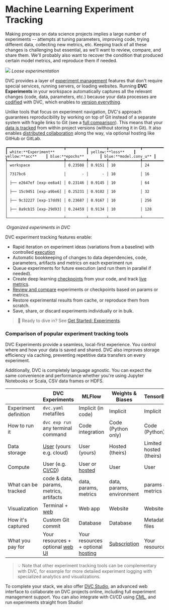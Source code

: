 # Machine Learning Experiment Tracking

Making progress on data science projects implies a large number of
<abbr>experiments</abbr> -- attempts at tuning parameters, improving code,
trying different data, collecting new metrics, etc. Keeping track of all these
changes is challenging but essential, as we'll want to review, compare, and
share them. We'll probably also want to recover the condition that produced
certain model metrics, and reproduce them if needed.

![](/img/natural-experimentation.png) _Loose experimentation_

DVC provides a layer of [experiment management] features that don't require
special services, running servers, or loading websites. Running **DVC
Experiments** in your workspace automatically captures all the relevant changes
(code, data, parameters, etc.) because your data processes are [codified] with
DVC, which enables to [version everything].

Unlike tools that focus on experiment navigation, DVC's approach guarantees
reproducibility by working on top of Git instead of a separate system with
fragile links to Git (see a
[full comparison](#comparison-of-popular-experiment-tracking-tools)). This means
that your [data is tracked][version everything] from within project versions
(without storing it in Git). It also enables [distributed collaboration] along
the way, via optional hosting like GitHub or GitLab.

[experiment management]: /doc/user-guide/experiment-management
[codified]: /doc/user-guide/project-structure/pipelines-files
[version everything]: /doc/use-cases/versioning-data-and-model-files
[distributed collaboration]: /doc/user-guide/experiment-management

```dvctable
┏━━━━━━━━━━━━━━━━━━━━━━━━━┳━━━━━━━━━┳━━━━━━━━┳━━━━━━━━━━━━━━┳━━━━━━━━━━━━━━┓
┃ white:**Experiment**              ┃ yellow:**loss**    ┃ yellow:**acc**    ┃ blue:**epochs**       ┃ blue:**model.conv_u** ┃
┡━━━━━━━━━━━━━━━━━━━━━━━━━╇━━━━━━━━━╇━━━━━━━━╇━━━━━━━━━━━━━━╇━━━━━━━━━━━━━━┩
│ workspace               │ 0.23508 │ 0.9151 │ 10           │ 24           │
│ 7317bc6                 │       - │      - │ 10           │ 16           │
│ ├── e2647ef [exp-ee8a4] │ 0.23146 │ 0.9145 │ 10           │ 64           │
│ ├── 15c9451 [exp-a9be6] │ 0.25231 │ 0.9102 │ 10           │ 32           │
│ ├── 9c32227 [exp-17dd9] │ 0.23687 │ 0.9167 │ 10           │ 256          │
│ ├── 8a9cb15 [exp-29d93] │ 0.24459 │ 0.9134 │ 10           │ 128          │
└─────────────────────────┴─────────┴────────┴──────────────┴──────────────┘
```

![]() _Organized experiments in DVC_

DVC experiment tracking features enable:

- Rapid iteration on experiment ideas (variations from a baseline) with
  controlled [execution]
- Automatic bookkeeping of changes to data dependencies, code,
  <abbr>parameters</abbr>, artifacts and <abbr>metrics</abbr> on each experiment
  run
- Queue experiments for future execution (and run them in parallel if needed).
- Create deep learning [checkpoints] from your code, and track
  [live metrics](/doc/dvclive).
- [Review and compare] experiments or checkpoints based on params or metrics.
- Restore experimental results from <abbr>cache</abbr>, or reproduce them from
  scratch.
- Save, share, or discard experiments individually or in bulk.

[execution]: /doc/user-guide/experiment-management/running-experiments
[checkpoints]: /doc/user-guide/experiment-management/checkpoints
[review and compare]:
  /doc/user-guide/experiment-management/comparing-experiments

> 📖 Ready to dive in? See [Get Started: Experiments](/doc/start/experiments).

### Comparison of popular experiment tracking tools

DVC Experiments provide a seamless, local-first experience. You control where
and how your data is saved and shared. DVC also improves storage efficiency via
<abbr>caching</abbr>, preventing repetitive data transfers on every experiment.

Additionally, DVC is completely language agnostic. You can expect the same
convenience and performance whether you're using Jupyter Notebooks or Scala, CSV
data frames or HDFS.

|                       | DVC Experiments                         | MLFlow                                       | Weights & Biases          | TensorBoard             |
| --------------------- | --------------------------------------- | -------------------------------------------- | ------------------------- | ----------------------- |
| Experiment definition | `dvc.yaml` metafiles                    | Implicit (in code)                           | Implicit                  | Implicit                |
| How to run it         | `dvc exp run` any terminal command      | Code integration                             | Code (Python only)        | Code (Python)           |
| Data storage          | [User][storage] (yours e.g. cloud)      | User (yours)                                 | Hosted (theirs)           | Limited hosted (theirs) |
| Compute               | User (e.g. [CI/CD][cml])                | User or [hosted][dbricks]                    | User                      | User                    |
| What can be tracked   | code & data, params, metrics, artifacts | data, params, metrics                        | data, params, environment | params and metrics      |
| Visualization         | Terminal + [web][dvc studio]            | Web app                                      | Website                   | Website                 |
| How it's captured     | Custom Git commit                       | Database                                     | Database                  | Metadata files          |
| What you pay for      | Your resources + optional [web UI]      | Your resources + optional [hosting][dbricks] | [Subscription][wandb]     | Your resources          |

[storage]: /doc/command-reference/remote/add#supported-storage-types
[dbricks]: https://databricks.com/product/pricing
[web ui]: https://studio.iterative.ai/#pricing
[wandb]: https://wandb.ai/site/pricing

> 💡 Note that other experiment tracking tools can be complementary with DVC,
> for example for more detailed experiment logging with specialized analytics
> and visualizations.

To complete your stack, we also offer [DVC Studio], an advanced web interface to
collaborate on DVC projects online, including full experiment management
support. You can also integrate with CI/CD using [CML], and run experiments
straight from Studio!

[dvc studio]: /doc/studio
[cml]: https://cml.dev/
